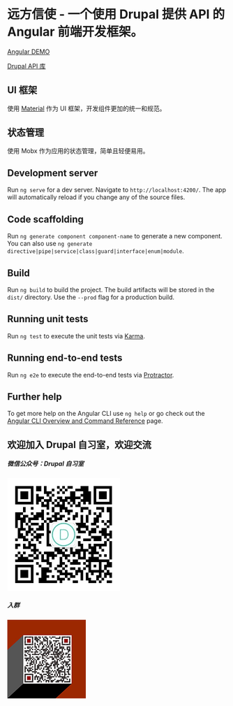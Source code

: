 # 远方信使 - 一个使用 Drupal 提供 API 的 Angular 前端开发框架。

[Angular DEMO](https://xinshi.zhaobg.com/)

[Drupal API 库](https://github.com/biaogebusy/xinshi-cms)

## UI 框架

使用 [Material](https://material.angular.io/) 作为 UI 框架，开发组件更加的统一和规范。

## 状态管理

使用 Mobx 作为应用的状态管理，简单且轻便易用。

## Development server

Run `ng serve` for a dev server. Navigate to `http://localhost:4200/`. The app will automatically reload if you change any of the source files.

## Code scaffolding

Run `ng generate component component-name` to generate a new component. You can also use `ng generate directive|pipe|service|class|guard|interface|enum|module`.

## Build

Run `ng build` to build the project. The build artifacts will be stored in the `dist/` directory. Use the `--prod` flag for a production build.

## Running unit tests

Run `ng test` to execute the unit tests via [Karma](https://karma-runner.github.io).

## Running end-to-end tests

Run `ng e2e` to execute the end-to-end tests via [Protractor](http://www.protractortest.org/).

## Further help

To get more help on the Angular CLI use `ng help` or go check out the [Angular CLI Overview and Command Reference](https://angular.io/cli) page.

## 欢迎加入 Drupal 自习室，欢迎交流

##### 微信公众号：Drupal 自习室

![Drupal 自习室](./src/assets/images/qrcode.jpg)

##### 入群
![交流群](./src/assets/images/qrcode.png)
